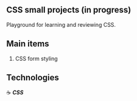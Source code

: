 ## CSS small projects (in progress)

Playground for learning and reviewing CSS.

## Main items

1. CSS form styling

## Technologies

:coffee: **_CSS_**

